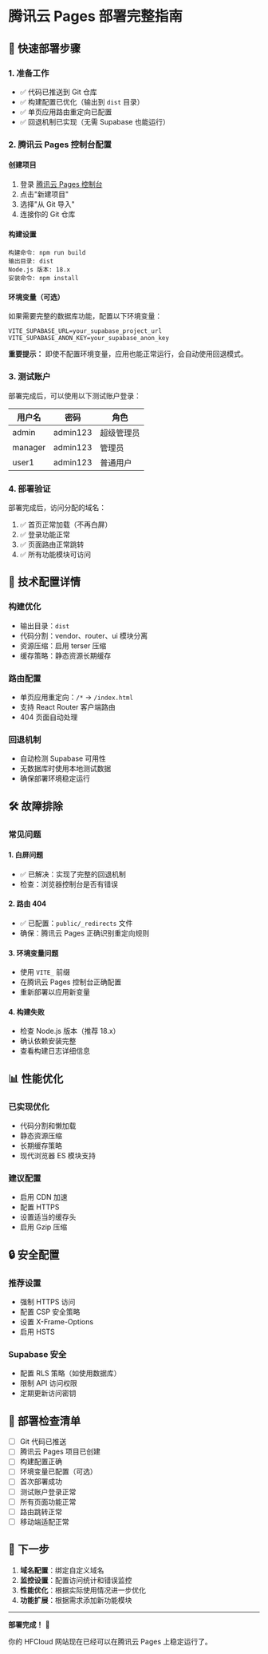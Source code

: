 # 腾讯云 Pages 部署完整指南

## 🚀 快速部署步骤

### 1. 准备工作
- ✅ 代码已推送到 Git 仓库
- ✅ 构建配置已优化（输出到 `dist` 目录）
- ✅ 单页应用路由重定向已配置
- ✅ 回退机制已实现（无需 Supabase 也能运行）

### 2. 腾讯云 Pages 控制台配置

#### 创建项目
1. 登录 [腾讯云 Pages 控制台](https://console.cloud.tencent.com/webify)
2. 点击"新建项目"
3. 选择"从 Git 导入"
4. 连接你的 Git 仓库

#### 构建设置
```
构建命令: npm run build
输出目录: dist
Node.js 版本: 18.x
安装命令: npm install
```

#### 环境变量（可选）
如果需要完整的数据库功能，配置以下环境变量：
```
VITE_SUPABASE_URL=your_supabase_project_url
VITE_SUPABASE_ANON_KEY=your_supabase_anon_key
```

**重要提示：** 即使不配置环境变量，应用也能正常运行，会自动使用回退模式。

### 3. 测试账户

部署完成后，可以使用以下测试账户登录：

| 用户名 | 密码 | 角色 |
|--------|------|------|
| admin | admin123 | 超级管理员 |
| manager | admin123 | 管理员 |
| user1 | admin123 | 普通用户 |

### 4. 部署验证

部署完成后，访问分配的域名：
1. ✅ 首页正常加载（不再白屏）
2. ✅ 登录功能正常
3. ✅ 页面路由正常跳转
4. ✅ 所有功能模块可访问

## 🔧 技术配置详情

### 构建优化
- 输出目录：`dist`
- 代码分割：vendor、router、ui 模块分离
- 资源压缩：启用 terser 压缩
- 缓存策略：静态资源长期缓存

### 路由配置
- 单页应用重定向：`/*` → `/index.html`
- 支持 React Router 客户端路由
- 404 页面自动处理

### 回退机制
- 自动检测 Supabase 可用性
- 无数据库时使用本地测试数据
- 确保部署环境稳定运行

## 🛠️ 故障排除

### 常见问题

#### 1. 白屏问题
- ✅ 已解决：实现了完整的回退机制
- 检查：浏览器控制台是否有错误

#### 2. 路由 404
- ✅ 已配置：`public/_redirects` 文件
- 确保：腾讯云 Pages 正确识别重定向规则

#### 3. 环境变量问题
- 使用 `VITE_` 前缀
- 在腾讯云 Pages 控制台正确配置
- 重新部署以应用新变量

#### 4. 构建失败
- 检查 Node.js 版本（推荐 18.x）
- 确认依赖安装完整
- 查看构建日志详细信息

## 📊 性能优化

### 已实现优化
- 代码分割和懒加载
- 静态资源压缩
- 长期缓存策略
- 现代浏览器 ES 模块支持

### 建议配置
- 启用 CDN 加速
- 配置 HTTPS
- 设置适当的缓存头
- 启用 Gzip 压缩

## 🔒 安全配置

### 推荐设置
- 强制 HTTPS 访问
- 配置 CSP 安全策略
- 设置 X-Frame-Options
- 启用 HSTS

### Supabase 安全
- 配置 RLS 策略（如使用数据库）
- 限制 API 访问权限
- 定期更新访问密钥

## 📝 部署检查清单

- [ ] Git 代码已推送
- [ ] 腾讯云 Pages 项目已创建
- [ ] 构建配置正确
- [ ] 环境变量已配置（可选）
- [ ] 首次部署成功
- [ ] 测试账户登录正常
- [ ] 所有页面功能正常
- [ ] 路由跳转正常
- [ ] 移动端适配正常

## 🎯 下一步

1. **域名配置**：绑定自定义域名
2. **监控设置**：配置访问统计和错误监控
3. **性能优化**：根据实际使用情况进一步优化
4. **功能扩展**：根据需求添加新功能模块

---

**部署完成！** 🎉

你的 HFCloud 网站现在已经可以在腾讯云 Pages 上稳定运行了。